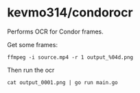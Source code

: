 # kevmo314/condorocr

Performs OCR for Condor frames.

Get some frames:

```
ffmpeg -i source.mp4 -r 1 output_%04d.png
```

Then run the ocr

```
cat output_0001.png | go run main.go
```
